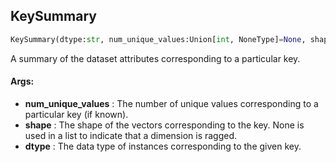 ## KeySummary
```python
KeySummary(dtype:str, num_unique_values:Union[int, NoneType]=None, shape:List[Union[int, NoneType]]=()) -> None
```
A summary of the dataset attributes corresponding to a particular key.



#### Args:

* **num_unique_values** :  The number of unique values corresponding to a particular key (if known).
* **shape** :  The shape of the vectors corresponding to the key. None is used in a list to indicate that a dimension is            ragged.
* **dtype** :  The data type of instances corresponding to the given key.    